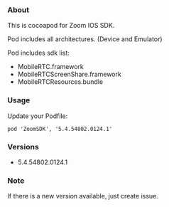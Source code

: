 ### About

This is cocoapod for Zoom IOS SDK. 

Pod includes all architectures.
(Device and Emulator)


Pod includes sdk list:
- MobileRTC.framework
- MobileRTCScreenShare.framework
- MobileRTCResources.bundle

### Usage
Update your Podfile:
```
pod 'ZoomSDK', '5.4.54802.0124.1'
```


### Versions

- 5.4.54802.0124.1


### Note

If there is a new version available, just create issue.

